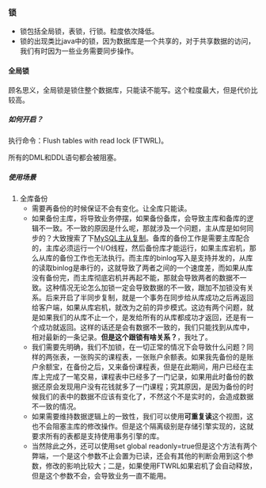 ### 锁

- 锁包括全局锁，表锁，行锁。粒度依次降低。
- 锁的出现类比java中的锁，因为数据库是一个共享的，对于共享数据的访问，我们有时因为一些业务需要同步操作。



#### 全局锁

顾名思义，全局锁是锁住整个数据库，只能读不能写。这个粒度最大，但是代价比较高。

##### 如何开启？

执行命令：Flush tables with read lock (FTWRL)。

所有的DML和DDL语句都会被阻塞。



##### 使用场景

1. 全库备份
   - 需要再备份的时候保证不会有变化。让全库只能读。
   - 如果备份主库，将导致业务停摆，如果备份备库，会导致主库和备库的逻辑不一致。不一致的原因是什么呢，那就涉及一个问题，主从库是如何同步的？大致搜索了下[MySQL主从复制](https://blog.csdn.net/seven71111/article/details/109213684)。备库的备份工作是需要主库配合的，主库必须运行一个I/O线程，然后备份库才能运行，如果主库宕机，那么从库的备份工作也无法执行。而主库的binlog写入是支持并发的，从库的读取binlog是串行的，这就导致了两者之间的一个速度差，而如果从库没有备份完，而主库彻底宕机并再起不能，那就会导致两者的数据不一致。这种情况无论怎么加锁一定会导致数据的不一致，跟加不加锁没有关系。后来开启了半同步复制，就是一个事务在同步给从库成功之后再返回给客户端，如果从库宕机，就改为之前的异步模式。这边有两个问题，就是如果我们的从库不止一个，是发给所有的从库都成功才返回，还是有一个成功就返回。这样的话还是会有数据不一致的，我们只能找到从库中，相对最新的一条记录。**但是这个跟锁有啥关系？**，我吐了。
   - 我们需要先明确，我们不加锁，在一切正常的情况下会导致什么问题？同样的两张表，一张购买的课程表，一张账户余额表。如果我先备份的是账户余额宝，在备份之后，又来备份课程表，但是在此期间，用户已经在主库上完成了一笔交易，课程表中已经多了一门记录，如果用此时备份的数据还原会发现用户没有花钱就多了一门课程；究其原因，是因为备份的时候我们的表中的数据不应该有变化了，不然这个不是实时的，会造成数据不一致的情况。
   - 如果需要维持数据逻辑上的一致性，我们可以使用**可重复读**这个视图，这也不会阻塞主库的修改操作。但是这个隔离级别是存储引擎实现的，这就要求所有的表都是支持使用事务引擎的库。
   - 当然除此之外，还可以使用set global readonly=true但是这个方法有两个弊端，一个是这个参数不止会置为已读，还会有其他的判断会用到这个参数，修改的影响比较大；二是，如果使用FTWRL如果宕机了会自动释放，但是这个参数不会，会导致业务一直不能用。

